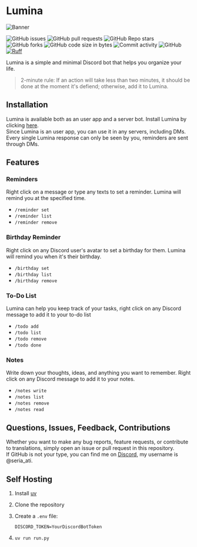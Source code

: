 # Lumina

![Banner](https://iili.io/drPpr4R.png)

![GitHub issues](https://img.shields.io/github/issues/seriaati/lumina)
![GitHub pull requests](https://img.shields.io/github/issues-pr/seriaati/lumina)
![GitHub Repo stars](https://img.shields.io/github/stars/seriaati/lumina?style=flat)
![GitHub forks](https://img.shields.io/github/forks/seriaati/lumina?style=flat)
![GitHub code size in bytes](https://img.shields.io/github/languages/code-size/seriaati/lumina)
![Commit activity](https://img.shields.io/github/commit-activity/w/seriaati/lumina/main)
![GitHub](https://img.shields.io/github/license/seriaati/lumina)
[![Ruff](https://img.shields.io/endpoint?url=https://raw.githubusercontent.com/astral-sh/ruff/main/assets/badge/v2.json)](https://github.com/astral-sh/ruff)

Lumina is a simple and minimal Discord bot that helps you organize your life.  
> 2-minute rule: If an action will take less than two minutes, it should be done at the moment it's defiend; otherwise, add it to Lumina.

## Installation

Lumina is available both as an user app and a server bot. Install Lumina by clicking [here](https://discord.com/oauth2/authorize?client_id=1284303963533082684).  
Since Lumina is an user app, you can use it in any servers, including DMs.  
Every single Lumina response can only be seen by you, reminders are sent through DMs.

## Features

### Reminders

Right click on a message or type any texts to set a reminder. Lumina will remind you at the specified time.  

- `/reminder set`
- `/reminder list`
- `/reminder remove`

### Birthday Reminder

Right click on any Discord user's avatar to set a birthday for them. Lumina will remind you when it's their birthday.  

- `/birthday set`
- `/birthday list`
- `/birthday remove`

### To-Do List

Lumina can help you keep track of your tasks, right click on any Discord message to add it to your to-do list

- `/todo add`
- `/todo list`
- `/todo remove`
- `/todo done`

### Notes

Write down your thoughts, ideas, and anything you want to remember. Right click on any Discord message to add it to your notes.

- `/notes write`
- `/notes list`
- `/notes remove`
- `/notes read`

## Questions, Issues, Feedback, Contributions

Whether you want to make any bug reports, feature requests, or contribute to translations, simply open an issue or pull request in this repository.  
If GitHub is not your type, you can find me on [Discord](https://discord.com/invite/b22kMKuwbS), my username is @seria_ati.

## Self Hosting

1. Install [uv](https://docs.astral.sh/uv/getting-started/installation/)
1. Clone the repository
1. Create a `.env` file:

   ```env
   DISCORD_TOKEN=YourDiscordBotToken
   ```

1. `uv run run.py`
